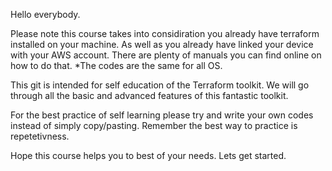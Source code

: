 Hello everybody.

Please note this course takes into considiration you already have terraform installed on your machine.
As well as you already have linked your device with your AWS account.
There are plenty of manuals you can find online on how to do that.
*The codes are the same for all OS.

This git is intended for self education of the Terraform toolkit.
We will go through all the basic and advanced features of this fantastic toolkit.

For the best practice of self learning please try and write your own codes instead of simply copy/pasting.
Remember the best way to practice is repetetivness.

Hope this course helps you to best of your needs. Lets get started.